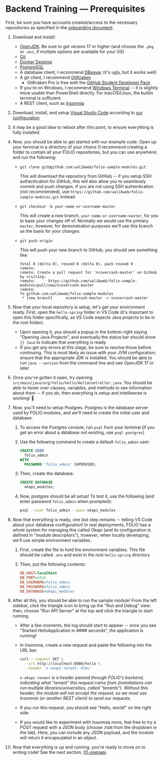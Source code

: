 # Backend Training — Prerequisites

First, be sure you have accounts created/access to the necessary repositories as specified in the
[onboarding document](../00-onboarding.md).

1. Download and install:
   - [OpenJDK](https://adoptium.net/temurin/releases/?version=17). Be sure to get version 17 or
     higher (and choose the `.pkg` or `.msi`, if multiple options are available for your OS)
   - [Git](https://git-scm.com/download/win)
   - [Docker Desktop](https://www.docker.com/products/docker-desktop/)
   - [PostgreSQL](https://www.postgresql.org/download/)
   - A database client, I recommend [DBeaver](https://dbeaver.io/) (it's ugly, but it works well)
   - A git client, I recommend [GitKraken](https://www.gitkraken.com/)
     - GitKraken Pro is free with the
       [GitHub Student Developer Pack](https://education.github.com/pack)
   - If you're on Windows, I recommend
     [Windows Terminal](https://learn.microsoft.com/en-us/windows/terminal/install) -- it is
     slightly more usable than PowerShell directly. For macOS/Linux, the builtin terminal is
     sufficient.
   - A REST client, such as [Insomnia](https://insomnia.rest/)
1. Download, install, and setup [Visual Studio Code](https://code.visualstudio.com/) according to
   [our configuration](../../config/VSCode/README.md)
1. It may be a good idea to reboot after this point, to ensure everything is fully installed
1. Now, you should be able to get started with our example code. Open up your terminal in a
   directory of your choice (I recommend creating a folder to contain all your FOLIO repositories,
   but you can use anywhere) and run the following:

   - `git clone git@github.com:ualibweb/folio-sample-modules.git`

     This will download the repository from GitHub -- if you setup SSH authentication for GitHub,
     this will also allow you to seamlessly commit and push changes. If you are not using SSH
     authentication (not recommended), use `https://github.com/ualibweb/folio-sample-modules.git`
     instead.

   - `git checkout -b your-name-or-username-master`

     This will create a new branch, `your-name-or-username-master`, for you to base your changes off
     of. Normally we would use the primary `master`, however, for demonstration purposes we'll use
     this branch as the basis for your changes.

   - `git push origin`

     This will push your new branch to GitHub; you should see something like:

     ```
     Total 0 (delta 0), reused 0 (delta 0), pack-reused 0
     remote:
     remote: Create a pull request for 'ncovercash-master' on GitHub by visiting:
     remote:      https://github.com/ualibweb/folio-sample-modules/pull/new/ncovercash-master
     remote:
     To github.com:ualibweb/folio-sample-modules
      * [new branch]      ncovercash-master -> ncovercash-master
     ```

1. Now that your local repository is setup, let's get your environment ready. First, open the
   `hello-spring` folder in VS Code (it's important to open this folder specifically, as VS Code
   expects Java projects to be in the root folder).
   - Upon opening it, you should a popup in the bottom-right saying "Opening Java Projects", and
     eventually the status bar should show `{} Java` to indicate that everything is ready
   - If you get any errors at this stage, be sure to resolve those before continuing. This is most
     likely an issue with your JVM configuration; ensure that the appropriate JDK is installed. You
     should be able to run `java --version` from the command line and see OpenJDK 17 or later.
1. Once you've gotten it open, try opening `src/main/java/org/folio/hello/HelloController.java`. You
   should be able to hover over classes, variables, and methods to see information about them -- if
   you do, then everything is setup and intellisense is working! :tada:
1. Now, you'll need to setup Postgres. Postgres is the database server used by FOLIO modules, and
   we'll need to create the initial user and database:

   1. To access the Postgres console, run `psql` from your terminal (if you get an error about a
      database not existing, use `psql postgres`)
   1. Use the following command to create a default `folio_admin` user:

      ```sql
      CREATE USER
        folio_admin
      WITH
        PASSWORD 'folio_admin' SUPERUSER;
      ```

   1. Then, create the database:

      ```sql
      CREATE DATABASE
        okapi_modules;
      ```

   1. Now, postgres should be all setup! To test it, use the following (and enter password
      `folio_admin` when prompted):

      ```sh
      psql --user folio_admin --pass okapi_modules
      ```

1. Now that everything is ready, one last step remains -- telling VS Code about your database
   configuration! In real deployments, FOLIO has a whole system for managing this called Okapi (and
   its configuration is defined in "module descriptors"), however, when locally developing, we'll
   use simple environment variables.

   1. First, create the file to hold the environment variables. This file should be called `.env`
      and exist in the root `hello-spring` directory
   1. Then, put the following contents:

      ```ini
      DB_HOST=localhost
      DB_PORT=5432
      DB_USERNAME=folio_admin
      DB_PASSWORD=folio_admin
      DB_DATABASE=okapi_modules
      ```

1. After all this, you should be able to run the sample module! From the left sidebar, click the
   triangle icon to bring up the "Run and Debug" view; then, choose "Run API Server" at the top and
   click the triangle to start running.

   - After a few moments, the log should start to appear -- once you see "Started HelloApplication
     in #### seconds", the application is running!

   - In Insomnia, create a new request and paste the following into the URL bar:

     ```sh
     curl --request GET \
       --url http://localhost:8080/hello \
       --header 'x-okapi-tenant: diku'
     ```

     _`x-okapi-tenant` is a header passed through FOLIO's backend, indicating what "tenant" this
     request came from (installations can run multiple libraries/universities, called "tenants").
     Without this header, the module will not accept the request, so we must use Insomnia (or
     another REST client) to send our requests._

   - If you run this request, you should see "Hello, world!" on the right side.

   - If you would like to experiment with Insomnia more, feel free to try a POST request with a JSON
     body (choose `JSON` from the dropdown in the tab). Here, you can include any JSON payload, and
     the module will return it encapsulated in an object.

1. Now that everything is up and running, you're ready to move on to writing code! See the next
   section, [01-openapi](01-openapi.md).
